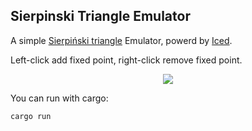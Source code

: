 ## Sierpinski Triangle Emulator

A simple [Sierpiński triangle](https://en.wikipedia.org/wiki/Sierpi%C5%84ski_triangle) Emulator, powerd by [Iced](https://github.com/iced-rs/iced).

Left-click add fixed point, right-click remove fixed point.

<div align="center">
  <a href="https://gfycat.com/flippantrectangularechidna">
    <img src="https://thumbs.gfycat.com/FlippantRectangularEchidna-size_restricted.gif">
  </a>
</div>

You can run with cargo:
```
cargo run
```